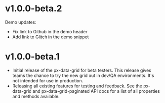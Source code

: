 v1.0.0-beta.2
==========================
Demo updates:
* Fix link to Github in the demo header
* Add link to Glitch in the demo snippet

v1.0.0-beta.1
==========================
* Initial release of the px-data-grid for beta testers. This release gives teams
  the chance to try the new grid out in dev/QA environments. It's not intended
  for use in production.
* Releasing all existing features for testing and feedback. See the px-data-grid
  and px-data-grid-paginated API docs for a list of all properties and methods
  available.
